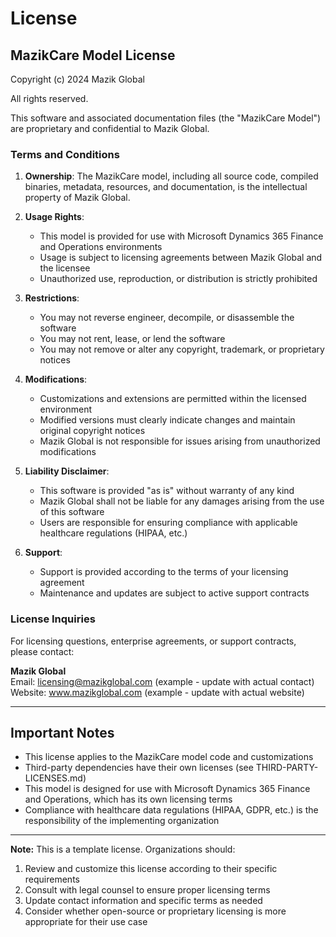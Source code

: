 # License

## MazikCare Model License

Copyright (c) 2024 Mazik Global

All rights reserved.

This software and associated documentation files (the "MazikCare Model") are proprietary and confidential to Mazik Global.

### Terms and Conditions

1. **Ownership**: The MazikCare model, including all source code, compiled binaries, metadata, resources, and documentation, is the intellectual property of Mazik Global.

2. **Usage Rights**: 
   - This model is provided for use with Microsoft Dynamics 365 Finance and Operations environments
   - Usage is subject to licensing agreements between Mazik Global and the licensee
   - Unauthorized use, reproduction, or distribution is strictly prohibited

3. **Restrictions**:
   - You may not reverse engineer, decompile, or disassemble the software
   - You may not rent, lease, or lend the software
   - You may not remove or alter any copyright, trademark, or proprietary notices

4. **Modifications**:
   - Customizations and extensions are permitted within the licensed environment
   - Modified versions must clearly indicate changes and maintain original copyright notices
   - Mazik Global is not responsible for issues arising from unauthorized modifications

5. **Liability Disclaimer**:
   - This software is provided "as is" without warranty of any kind
   - Mazik Global shall not be liable for any damages arising from the use of this software
   - Users are responsible for ensuring compliance with applicable healthcare regulations (HIPAA, etc.)

6. **Support**:
   - Support is provided according to the terms of your licensing agreement
   - Maintenance and updates are subject to active support contracts

### License Inquiries

For licensing questions, enterprise agreements, or support contracts, please contact:

**Mazik Global**  
Email: licensing@mazikglobal.com (example - update with actual contact)  
Website: www.mazikglobal.com (example - update with actual website)

---

## Important Notes

- This license applies to the MazikCare model code and customizations
- Third-party dependencies have their own licenses (see THIRD-PARTY-LICENSES.md)
- This model is designed for use with Microsoft Dynamics 365 Finance and Operations, which has its own licensing terms
- Compliance with healthcare data regulations (HIPAA, GDPR, etc.) is the responsibility of the implementing organization

---

**Note:** This is a template license. Organizations should:
1. Review and customize this license according to their specific requirements
2. Consult with legal counsel to ensure proper licensing terms
3. Update contact information and specific terms as needed
4. Consider whether open-source or proprietary licensing is more appropriate for their use case
